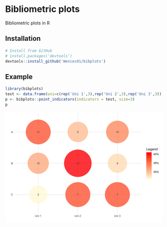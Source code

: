 
# Bibliometric plots

Bibliometric plots in R

## Installation

``` r
# Install from GitHub
# install.packages('devtools')
devtools::install_github('Wences91/bibplots')
```

## Example

``` r
library(bibplots)
test <- data.frame(uni=c(rep('Uni 1',3),rep('Uni 2',3),rep('Uni 3',3)), indicator=rep(c('A','B','C'),3), value=trunc(runif(9,5,15)), stringsAsFactors=FALSE)
p <- bibplots::point_indicators(indicators = test, size=3)
p
```

<img src="README_figs/README-unnamed-chunk-2-1.png" width="672" />
